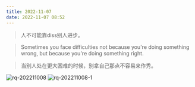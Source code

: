 ```yaml
---
title: 2022-11-07
date: 2022-11-07 08:52
---
```


> 人不可能靠diss别人进步。

> Sometimes you face difficulties not because you're doing something wrong, but because you're doing something right.

> 当别人处在更大困难的时候，别拿自己那点不容易来作秀。

![rq-202211008](http://images.iotop.work/uPic/20221108-rq-202211008.jpg)
![rq-202211008-1](http://images.iotop.work/uPic/20221108-rq-202211008-1.jpg)